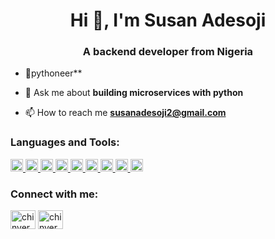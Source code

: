 <h1 align="center">Hi 👋, I'm Susan Adesoji</h1>
<h3 align="center">A backend developer from Nigeria</h3>

- 🌱pythoneer**

- 💬 Ask me about **building microservices with python**

- 📫 How to reach me **susanadesoji2@gmail.com**


<h3 align="left">Languages and Tools:</h3>
<p align="left"> <a href="https://www.python.org/" target="_blank"> <img src="https://www.vectorlogo.zone/logos/python/python-icon.svg" alt="python" width="20" height="20"/> </a> <a href="https://www.mysql.com/" target="_blank"> <img src="https://www.vectorlogo.zone/logos/sqlite/sqlite-icon.svg" alt="mysql" width="20" height="20"/> </a> <a href="https://flask.palletsprojects.com/en/1.1.x/quickstart/#debug-mode" target="_blank"> <img src="https://www.vectorlogo.zone/logos/pocoo_flask/pocoo_flask-icon.svg" alt="css3" width="20" height="20"/> </a> <a href="https://git-scm.com/" target="_blank"> <img src="https://www.vectorlogo.zone/logos/amazon_aws/amazon_aws-icon.svg" alt="git" width="20" height="20"/> </a> <a href="https://heroku.com" target="_blank"> <img src="https://www.vectorlogo.zone/logos/jenkins/jenkins-icon.svg" alt="heroku" width="20" height="20"/> </a> <a href="https://www.w3.org/html/" target="_blank"> <img src="https://www.vectorlogo.zone/logos/auth0/auth0-icon.svg" alt="html5" width="20" height="20"/> </a>  <a href="https://www.photoshop.com/en" target="_blank"> <img src="https://www.vectorlogo.zone/logos/javascript/javascript-icon.svg" alt="photoshop" width="20" height="20"/> </a> <a href="https://www.php.net" target="_blank"> <img src="https://www.vectorlogo.zone/logos/docker/docker-icon.svg" alt="php" width="20" height="20"/> </a> <a href="https://postman.com" target="_blank"> <img src="https://www.vectorlogo.zone/logos/getpostman/getpostman-icon.svg" alt="postman" width="20" height="20"/> </a> </p>

<h3 align="left">Connect with me:</h3>
<p align="left">
<a href="https://twitter.com/chinyereordor" target="blank"><img align="center" src="https://raw.githubusercontent.com/rahuldkjain/github-profile-readme-generator/master/src/images/icons/Social/twitter.svg" alt="chinyereordor" height="30" width="40" /></a>
<a href="https://linkedin.com/in/chinyere order" target="blank"><img align="center" src="https://raw.githubusercontent.com/rahuldkjain/github-profile-readme-generator/master/src/images/icons/Social/linked-in-alt.svg" alt="chinyereordor" height="30" width="40" /></a>
</p>
<!--
**nancyordor/nancyordor** is a ✨ _special_ ✨ repository because its `README.md` (this file) appears on your GitHub profile.

Here are some ideas to get you started:

- 🔭 I’m currently working on ...
- 🌱 I’m currently learning ...
- 👯 I’m looking to collaborate on ...
- 🤔 I’m looking for help with ...
- 💬 Ask me about ...
- 📫 How to reach me: ...
- 😄 Pronouns: ...
- ⚡ Fun fact: ...
-->
